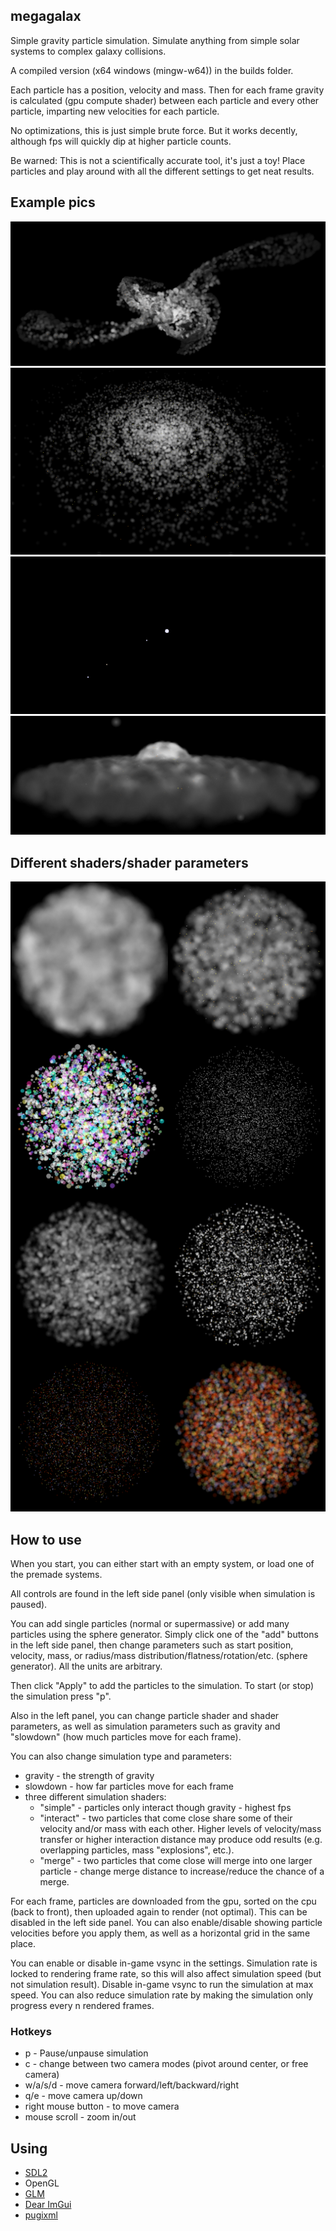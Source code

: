 ## megagalax

Simple gravity particle simulation. Simulate anything from simple solar systems to complex galaxy collisions.

A compiled version (x64 windows (mingw-w64)) in the builds folder.

Each particle has a position, velocity and mass. Then for each frame gravity is calculated (gpu compute shader) between each particle and every other particle, imparting new velocities for each particle.

No optimizations, this is just simple brute force. But it works decently, although fps will quickly dip at higher particle counts.

Be warned: This is not a scientifically accurate tool, it's just a toy! Place particles and play around with all the different settings to get neat results.

## Example pics

![galaxy collision](https://github.com/kaffelars/megagalax/blob/main/pics/system2.png?raw=true)
![peaceful galaxy](https://github.com/kaffelars/megagalax/blob/main/pics/system3.png?raw=true)
![simple system](https://github.com/kaffelars/megagalax/blob/main/pics/system1.gif?raw=true)
![calm galaxy](https://github.com/kaffelars/megagalax/blob/main/pics/system4.png?raw=true)

## Different shaders/shader parameters

![simple system](https://github.com/kaffelars/megagalax/blob/main/pics/shaders.png?raw=true)

## How to use

When you start, you can either start with an empty system, or load one of the premade systems.

All controls are found in the left side panel (only visible when simulation is paused).

You can add single particles (normal or supermassive) or add many particles using the sphere generator. Simply click one of the "add" buttons in the left side panel, then change parameters such as start position, velocity, mass, or radius/mass distribution/flatness/rotation/etc. (sphere generator). All the units are arbitrary.

Then click "Apply" to add the particles to the simulation. To start (or stop) the simulation press "p".

Also in the left panel, you can change particle shader and shader parameters, as well as simulation parameters such as gravity and "slowdown" (how much particles move for each frame).

You can also change simulation type and parameters:
* gravity - the strength of gravity
* slowdown - how far particles move for each frame
* three different simulation shaders:
  - "simple" - particles only interact though gravity - highest fps
  - "interact" - two particles that come close share some of their velocity and/or mass with each other. Higher levels of velocity/mass transfer or higher interaction distance may produce odd results (e.g. overlapping particles, mass "explosions", etc.).
  - "merge" - two particles that come close will merge into one larger particle - change merge distance to increase/reduce the chance of a merge.


For each frame, particles are downloaded from the gpu, sorted on the cpu (back to front), then uploaded again to render (not optimal). This can be disabled in the left side panel. You can also enable/disable showing particle velocities before you apply them, as well as a horizontal grid in the same place.

You can enable or disable in-game vsync in the settings. Simulation rate is locked to rendering frame rate, so this will also affect simulation speed (but not simulation result). Disable in-game vsync to run the simulation at max speed. You can also reduce simulation rate by making the simulation only progress every n rendered frames.


### Hotkeys

* p - Pause/unpause simulation
* c - change between two camera modes (pivot around center, or free camera)
* w/a/s/d - move camera forward/left/backward/right
* q/e - move camera up/down
* right mouse button - to move camera
* mouse scroll - zoom in/out

## Using
* [SDL2](https://www.libsdl.org/)
* OpenGL
* [GLM](https://github.com/g-truc/glm)
* [Dear ImGui](https://github.com/ocornut/imgui)
* [pugixml](https://pugixml.org/)

